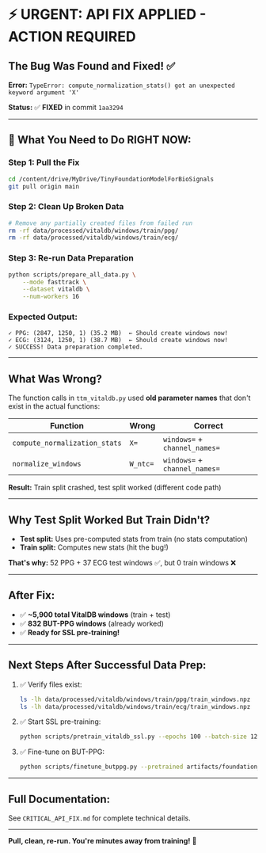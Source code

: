# ⚡ URGENT: API FIX APPLIED - ACTION REQUIRED

## **The Bug Was Found and Fixed!** ✅

**Error:** `TypeError: compute_normalization_stats() got an unexpected keyword argument 'X'`

**Status:** ✅ **FIXED** in commit `1aa3294`

---

## **🚀 What You Need to Do RIGHT NOW:**

### **Step 1: Pull the Fix**
```bash
cd /content/drive/MyDrive/TinyFoundationModelForBioSignals
git pull origin main
```

### **Step 2: Clean Up Broken Data**
```bash
# Remove any partially created files from failed run
rm -rf data/processed/vitaldb/windows/train/ppg/
rm -rf data/processed/vitaldb/windows/train/ecg/
```

### **Step 3: Re-run Data Preparation**
```bash
python scripts/prepare_all_data.py \
    --mode fasttrack \
    --dataset vitaldb \
    --num-workers 16
```

### **Expected Output:**
```
✓ PPG: (2847, 1250, 1) (35.2 MB)  ← Should create windows now!
✓ ECG: (3124, 1250, 1) (38.7 MB)  ← Should create windows now!
✓ SUCCESS! Data preparation completed.
```

---

## **What Was Wrong?**

The function calls in `ttm_vitaldb.py` used **old parameter names** that don't exist in the actual functions:

| Function | Wrong | Correct |
|----------|-------|---------|
| `compute_normalization_stats` | `X=` | `windows=` + `channel_names=` |
| `normalize_windows` | `W_ntc=` | `windows=` + `channel_names=` |

**Result:** Train split crashed, test split worked (different code path)

---

## **Why Test Split Worked But Train Didn't?**

- **Test split:** Uses pre-computed stats from train (no stats computation)
- **Train split:** Computes new stats (hit the bug!)

**That's why:** 52 PPG + 37 ECG test windows ✅, but 0 train windows ❌

---

## **After Fix:**

- ✅ **~5,900 total VitalDB windows** (train + test)
- ✅ **832 BUT-PPG windows** (already worked)
- ✅ **Ready for SSL pre-training!**

---

## **Next Steps After Successful Data Prep:**

1. ✅ Verify files exist:
   ```bash
   ls -lh data/processed/vitaldb/windows/train/ppg/train_windows.npz
   ls -lh data/processed/vitaldb/windows/train/ecg/train_windows.npz
   ```

2. ✅ Start SSL pre-training:
   ```bash
   python scripts/pretrain_vitaldb_ssl.py --epochs 100 --batch-size 128
   ```

3. ✅ Fine-tune on BUT-PPG:
   ```bash
   python scripts/finetune_butppg.py --pretrained artifacts/foundation_model/best_model.pt
   ```

---

## **Full Documentation:**

See `CRITICAL_API_FIX.md` for complete technical details.

---

**Pull, clean, re-run. You're minutes away from training!** 🚀
